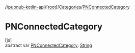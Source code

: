 //[pubnub-kotlin-api](../../../index.md)/[[root]](../index.md)/[Categories](index.md)/[PNConnectedCategory](-p-n-connected-category.md)

# PNConnectedCategory

[js]\
abstract var [PNConnectedCategory](-p-n-connected-category.md): [String](https://kotlinlang.org/api/latest/jvm/stdlib/kotlin-stdlib/kotlin/-string/index.html)

